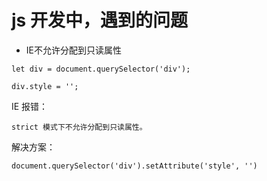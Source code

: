 # js 开发中，遇到的问题

* IE不允许分配到只读属性

```
let div = document.querySelector('div');

div.style = '';
```

IE 报错：

```
strict 模式下不允许分配到只读属性。
```

解决方案：

```
document.querySelector('div').setAttribute('style', '')
```
